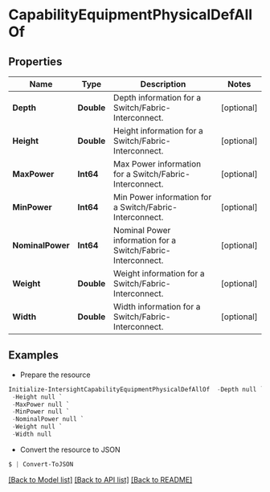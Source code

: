 # CapabilityEquipmentPhysicalDefAllOf
## Properties

Name | Type | Description | Notes
------------ | ------------- | ------------- | -------------
**Depth** | **Double** | Depth information for a Switch/Fabric-Interconnect. | [optional] 
**Height** | **Double** | Height information for a Switch/Fabric-Interconnect. | [optional] 
**MaxPower** | **Int64** | Max Power information for a Switch/Fabric-Interconnect. | [optional] 
**MinPower** | **Int64** | Min Power information for a Switch/Fabric-Interconnect. | [optional] 
**NominalPower** | **Int64** | Nominal Power information for a Switch/Fabric-Interconnect. | [optional] 
**Weight** | **Double** | Weight information for a Switch/Fabric-Interconnect. | [optional] 
**Width** | **Double** | Width information for a Switch/Fabric-Interconnect. | [optional] 

## Examples

- Prepare the resource
```powershell
Initialize-IntersightCapabilityEquipmentPhysicalDefAllOf  -Depth null `
 -Height null `
 -MaxPower null `
 -MinPower null `
 -NominalPower null `
 -Weight null `
 -Width null
```

- Convert the resource to JSON
```powershell
$ | Convert-ToJSON
```

[[Back to Model list]](../README.md#documentation-for-models) [[Back to API list]](../README.md#documentation-for-api-endpoints) [[Back to README]](../README.md)

